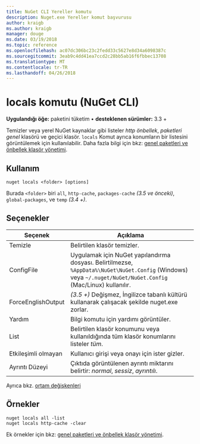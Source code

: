 ```yaml
---
title: NuGet CLI Yereller komutu
description: Nuget.exe Yereller komut başvurusu
author: kraigb
ms.author: kraigb
manager: douge
ms.date: 03/19/2018
ms.topic: reference
ms.openlocfilehash: ac07dc306bc23c2fedd33c5627e8d34a6098387c
ms.sourcegitcommit: 3eab9c4dd41ea7ccd2c28bb5ab16f6fbbec13708
ms.translationtype: MT
ms.contentlocale: tr-TR
ms.lasthandoff: 04/26/2018
---
```

# <a name="locals-command-nuget-cli"></a>locals komutu (NuGet CLI)

**Uygulandığı öğe:** paketini tüketim &bullet; **desteklenen sürümler:** 3.3 +

Temizler veya yerel NuGet kaynaklar gibi listeler *http önbellek*, *paketleri genel* klasörü ve geçici klasör. `locals` Komut ayrıca konumların bir listesini görüntülemek için kullanılabilir. Daha fazla bilgi için bkz: [genel paketleri ve önbellek klasör yönetimi](../consume-packages/managing-the-global-packages-and-cache-folders.md).

## <a name="usage"></a>Kullanım

```cli
nuget locals <folder> [options]
```

Burada `<folder>` biri `all`, `http-cache`, `packages-cache` *(3.5 ve önceki)*, `global-packages`, ve `temp` *(3.4 +)*.

## <a name="options"></a>Seçenekler

| Seçenek | Açıklama |
| --- | --- |
| Temizle | Belirtilen klasör temizler. |
| ConfigFile | Uygulamak için NuGet yapılandırma dosyası. Belirtilmezse, `%AppData%\NuGet\NuGet.Config` (Windows) veya `~/.nuget/NuGet/NuGet.Config` (Mac/Linux) kullanılır.|
| ForceEnglishOutput | *(3.5 +)*  Değişmez, İngilizce tabanlı kültürü kullanarak çalışacak şekilde nuget.exe zorlar. |
| Yardım | Bilgi komutu için yardımı görüntüler. |
| List | Belirtilen klasör konumunu veya kullanıldığında tüm klasör konumlarını listeler *tüm*. |
| Etkileşimli olmayan | Kullanıcı girişi veya onayı için ister gizler. |
| Ayrıntı Düzeyi | Çıktıda görüntülenen ayrıntı miktarını belirtir: *normal*, *sessiz*, *ayrıntılı*. |

Ayrıca bkz. [ortam değişkenleri](cli-ref-environment-variables.md)

## <a name="examples"></a>Örnekler

```cli
nuget locals all -list
nuget locals http-cache -clear
```

Ek örnekler için bkz: [genel paketleri ve önbellek klasör yönetimi](../consume-packages/managing-the-global-packages-and-cache-folders.md).
